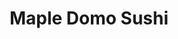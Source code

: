 ---
layout: place
title: "Maple Domo Sushi"
permalink: /new-york/brooklyn/maple-domo-sushi.html
stateAbbr: NY
stateName: New York
cityName: Brooklyn
seo:
  name: "Maple Domo Sushi"
  type: Restaurant
  links: http://www.domosushii.com/
description: "Maple Domo Sushi serves delicious sushi in Brooklyn, New York. Try fresh Japanese dishes for a great dining experience. "
place_id: ChIJZa7raWVbwokRGX4rzWvVCrY
photos:
  - name: >-
      places/ChIJZa7raWVbwokRGX4rzWvVCrY/photos/AeeoHcLO95aWAPL-VjK5CW49RBdVzJlAXLEUt_UGEwbOEh7Gkn8uGk-NryTpMOFFCnXd7ZNxMy-f6SdCCdjO8PP3WVxAulUuWJGV5VSRYKnF3uJELw3UuieMXfUVAnJKvp1qd-BVv5-adimCLOZhN-Dja-aB6eW6VipOV1vDW75VrxC2TOWGvClcT3RJQhsn3qkSyNdjU9sfPU1G3rEyx8CgVkRKZzfDNtzwZ2cy84ZkMcYQvphEfrM5_cpNRltaEt3f7DXkqV9Qb0kokb0FTokWxpVUxJtB3gq3JSiwJph-LTDXfQ
    widthPx: 4032
    heightPx: 3024
    authorAttributions:
      - displayName: Maple Domo Sushi
        uri: https://maps.google.com/maps/contrib/112852824121500885245
        photoUri: >-
          https://lh3.googleusercontent.com/a/ACg8ocLYiD5CaUFQpguURCgGjyP0CWupN6-KqkcqDO48m_bLiVeAKA=s100-p-k-no-mo
    flagContentUri: >-
      https://www.google.com/local/imagery/report/?cb_client=maps_api_places.places_api&image_key=!1e10!2sAF1QipNeFFX5cLD78ElTuuIIsH8dWPNRkEmGG0fE8cAW&hl=en-US
    googleMapsUri: >-
      https://www.google.com/maps/place//data=!3m4!1e2!3m2!1sAF1QipNeFFX5cLD78ElTuuIIsH8dWPNRkEmGG0fE8cAW!2e10!4m2!3m1!1s0x89c25b6569ebae65:0xb60ad56bcd2b7e19
  - name: >-
      places/ChIJZa7raWVbwokRGX4rzWvVCrY/photos/AeeoHcLro69-N3R8buso-cKCU9dtgDkucOLAAEfeCkXcmB5AdcJhLJXfr00a3SnP6MvHoa70NBcDWPCuNObnfgyOc4guJ44FEAsGapUQv5uHoqqNrvXSCpZ5eF8bdHrGutYubQYiO3cTmGU92wg1msZCi5CbK5dQJSevWk4HXLk-tRdfNY6wvxF07DF5S1VZVm7Fc7oZEq_-9HEsUqch-5UICl6Zr-JwRRd-9tsDfRqRwgqs-eL2VrLkCK9EsosBMmVm3IhZXGO7adosgpqvk4RDdTSUwz0kUKQqzpPsSRy-ustRig
    widthPx: 1080
    heightPx: 823
    authorAttributions:
      - displayName: Maple Domo Sushi
        uri: https://maps.google.com/maps/contrib/112852824121500885245
        photoUri: >-
          https://lh3.googleusercontent.com/a/ACg8ocLYiD5CaUFQpguURCgGjyP0CWupN6-KqkcqDO48m_bLiVeAKA=s100-p-k-no-mo
    flagContentUri: >-
      https://www.google.com/local/imagery/report/?cb_client=maps_api_places.places_api&image_key=!1e10!2sAF1QipPEeTDyG46ubcW6CtTmUN8GqWGFm1idcVvnz-cN&hl=en-US
    googleMapsUri: >-
      https://www.google.com/maps/place//data=!3m4!1e2!3m2!1sAF1QipPEeTDyG46ubcW6CtTmUN8GqWGFm1idcVvnz-cN!2e10!4m2!3m1!1s0x89c25b6569ebae65:0xb60ad56bcd2b7e19
  - name: >-
      places/ChIJZa7raWVbwokRGX4rzWvVCrY/photos/AeeoHcIZxjYPWoJJVESuDb3145teV2sOtCdKRc_fccB4XZCtieWGzS3xrHVO-HFUaroqOiH5Viy6v6u2VZIGgVEYMYQSpJygrIggNFZe10gdle7vI9GLr4R1oKHAwcTarTXkefFxGHCKi-ahdAsEbGRPJbquDPwWCX0xlNKiTP8f4Do1DqqZHw7knlVt5Vn5Rqu0TA4UTp7b87MmFgnFoy-XlES8FdiopYLSG94QI16w0UvM8A5Iv7R84aJ36i-LvNHdO3F-33931sEa9HG-IrSV_bD2jCxXqJChvacKIEGHRrs5OokOcUizKp-33DWQoibJ5M3RB7MkIGwvIF6MYGDXhcmkTHEYUjyIXCipzvXtmNb5J_m-AirMYHlprOuHfThi_kT7MeOdLWZBkOvhicIwFSdJmFVrd7t6fBZbHZQd0kO2qgp0
    widthPx: 1596
    heightPx: 1712
    authorAttributions:
      - displayName: rop vazquez
        uri: https://maps.google.com/maps/contrib/100582034798037225814
        photoUri: >-
          https://lh3.googleusercontent.com/a-/ALV-UjXzMAgBy5H2z8vmeQqwcS_qp8uB5Zy_CbWu50BOLXhOOpGlzp5L=s100-p-k-no-mo
    flagContentUri: >-
      https://www.google.com/local/imagery/report/?cb_client=maps_api_places.places_api&image_key=!1e10!2sCIHM0ogKEICAgICfuaK34AE&hl=en-US
    googleMapsUri: >-
      https://www.google.com/maps/place//data=!3m4!1e2!3m2!1sCIHM0ogKEICAgICfuaK34AE!2e10!4m2!3m1!1s0x89c25b6569ebae65:0xb60ad56bcd2b7e19
  - name: >-
      places/ChIJZa7raWVbwokRGX4rzWvVCrY/photos/AeeoHcIg1rAQZRa26PbeDacGpM7vgvhr-dUxToBKlCXuLZ84qE1X98eG_HfkiQgV708wBbiDtUKeAqBm3EsDKvoy6dnf3b8brBdlhPr5WlIdJWXnJ3BsLP2YDpT2kLs1IokajxrtmIGf_gTc0jsr6oW6nRKWnPLKew6epfAtkWI3qxgkqIEjilqwtfQzDpD2-XzcZI3Omm1DZKkgMzbjCYtNPSOOJKxiggnXH2dHaic1ovnHXVK87I_eQSHUd_-afJw9oi72b4i7QJXu63VPgBSDk6vCxNBg4D-ICM-KhaN43-jv1Q
    widthPx: 1220
    heightPx: 1645
    authorAttributions:
      - displayName: Maple Domo Sushi
        uri: https://maps.google.com/maps/contrib/112852824121500885245
        photoUri: >-
          https://lh3.googleusercontent.com/a/ACg8ocLYiD5CaUFQpguURCgGjyP0CWupN6-KqkcqDO48m_bLiVeAKA=s100-p-k-no-mo
    flagContentUri: >-
      https://www.google.com/local/imagery/report/?cb_client=maps_api_places.places_api&image_key=!1e10!2sAF1QipNaOMDQuAZncHbHdqMGbe_VcV12NL282EZkl9U7&hl=en-US
    googleMapsUri: >-
      https://www.google.com/maps/place//data=!3m4!1e2!3m2!1sAF1QipNaOMDQuAZncHbHdqMGbe_VcV12NL282EZkl9U7!2e10!4m2!3m1!1s0x89c25b6569ebae65:0xb60ad56bcd2b7e19
  - name: >-
      places/ChIJZa7raWVbwokRGX4rzWvVCrY/photos/AeeoHcLqbcb4uMHcIq7n2E8gkPzjeqhLzFjNry3q0j0s4v-FFJZdMiZ2nGw92Fe0UBUyRQU91uDxcHMbDQXstweL-1WzUmKPP50zOddZyujCmnRrkUJW3QYA79HQ0lZeA3vytC0bHvxn4j5D95wnpJ95dlXlPJlTMKtT4jJKcl--3qViU9NFglcmfkIyyz3-hfdXHHPSclkGzp0DYabJn2l2wTySwd6N9fR8GCXCl0BGFuMXVD7NObTbpEIgQECP0KHV1S8Y3Eh3a-Zc0xtA1MhCKTCkJE49SQ_RIBZMSfFSvyR_dg
    widthPx: 864
    heightPx: 1920
    authorAttributions:
      - displayName: Maple Domo Sushi
        uri: https://maps.google.com/maps/contrib/112852824121500885245
        photoUri: >-
          https://lh3.googleusercontent.com/a/ACg8ocLYiD5CaUFQpguURCgGjyP0CWupN6-KqkcqDO48m_bLiVeAKA=s100-p-k-no-mo
    flagContentUri: >-
      https://www.google.com/local/imagery/report/?cb_client=maps_api_places.places_api&image_key=!1e10!2sAF1QipOfJHb-mlkLsSe8w012kJCOWv63hYTacVh-AZiP&hl=en-US
    googleMapsUri: >-
      https://www.google.com/maps/place//data=!3m4!1e2!3m2!1sAF1QipOfJHb-mlkLsSe8w012kJCOWv63hYTacVh-AZiP!2e10!4m2!3m1!1s0x89c25b6569ebae65:0xb60ad56bcd2b7e19
  - name: >-
      places/ChIJZa7raWVbwokRGX4rzWvVCrY/photos/AeeoHcKWngz44ndB7Mv0SWv8hzxd2QmsJHhC2sRUSwFeL3Nb8VUJnLrZUd6HDwLtZjVv8bXwBhIL1juuAoYqcQnphIV8hBE3oiTQGNWgZF8Za8heuseq8lHrZ5HVBb62N5Wq-cNmyWdGAyPrmc5vQr-jNFwpo4TPCGQaQ25zqOWHJ7fZQUqVMCMUyNskfr5lKt_0iLfkIkoLH14gn6Om2rGwFmfBs27E1lypyTRROL61SUuRl7MpmN_nmFgbZLrHKS2h8L1ljzvSyKx352SXfOFZIkktfUZKu3C0Zzl55NKwon4lt7-9kiVUcEUl4bf_Z8Q_q4GLyE0UxrVurN9EpIpNuOu5Tl6L7D4KosMrgoJVqxl9hc81jXgshZ2e7ic0Zz9N43iPAEKdPFgUt3ZqBCFvM-QxBeN7YBvjb1AwXT_g_TfYow
    widthPx: 1220
    heightPx: 1615
    authorAttributions:
      - displayName: changyan Chen
        uri: https://maps.google.com/maps/contrib/106950153611670129203
        photoUri: >-
          https://lh3.googleusercontent.com/a-/ALV-UjVFIonORTwFKFpA7vGRsMaBXksXWnRlC5hh6HqTcF5_pR0_1oA=s100-p-k-no-mo
    flagContentUri: >-
      https://www.google.com/local/imagery/report/?cb_client=maps_api_places.places_api&image_key=!1e10!2sCIHM0ogKEICAgIDPuZ_6eQ&hl=en-US
    googleMapsUri: >-
      https://www.google.com/maps/place//data=!3m4!1e2!3m2!1sCIHM0ogKEICAgIDPuZ_6eQ!2e10!4m2!3m1!1s0x89c25b6569ebae65:0xb60ad56bcd2b7e19
  - name: >-
      places/ChIJZa7raWVbwokRGX4rzWvVCrY/photos/AeeoHcLQwdg0mvyOuDIlXQN8ewX08F8TFrBOY7vxdLsDYbnSTfkw2NXvEzn0qB7DQQZALPpkEDLK3KNfiKd8xdrxMClMUf8rXFMW-DZYPgZlqP7zjyBcY1J-Gsny5jhIKCcEwplZOubfzAVOm_gMSiWmUAasgJNOilnJZs65nLMpagGZb4X1134XutlFtUhRHAzimrz5_hoUGUOVGQqOnK5Bej_qCU2OuLl81MNKF-RNKtwEQnD74AmBZiaivrcwnwAZH2lHNroOmFnwrZUH51ktDiHvCdQTgjKjcxQ4IetDp6LWnA
    widthPx: 864
    heightPx: 1920
    authorAttributions:
      - displayName: Maple Domo Sushi
        uri: https://maps.google.com/maps/contrib/112852824121500885245
        photoUri: >-
          https://lh3.googleusercontent.com/a/ACg8ocLYiD5CaUFQpguURCgGjyP0CWupN6-KqkcqDO48m_bLiVeAKA=s100-p-k-no-mo
    flagContentUri: >-
      https://www.google.com/local/imagery/report/?cb_client=maps_api_places.places_api&image_key=!1e10!2sAF1QipOFmoQJCrkmqsQtPrCQgT8nXkb8PuBxSMLfPSFQ&hl=en-US
    googleMapsUri: >-
      https://www.google.com/maps/place//data=!3m4!1e2!3m2!1sAF1QipOFmoQJCrkmqsQtPrCQgT8nXkb8PuBxSMLfPSFQ!2e10!4m2!3m1!1s0x89c25b6569ebae65:0xb60ad56bcd2b7e19
  - name: >-
      places/ChIJZa7raWVbwokRGX4rzWvVCrY/photos/AeeoHcIyl1AiftdJ66zLgDxsrv69Dhp6DvRz5IEUUyDgNO0O5iHhhTDdRDVIVZzIjmERb1B61ZrlC-nOTMsh4DRrNs9DQ6YH82-8e0H65dIx4_AUa_h6HtGzE0X5yBjzmMJMJ_9fy13dvJi34h3VYJPav5Ww2tfr_ANgMzzyZO56vBlRAAFsRexa5dkmYztpV-U6dk81-neC_Prm05gOGNu9KJQIFd_Y1vQgG_UvgLgB_s1t4fi_OoPkLBS0c2Q9i11QY0sfoOBige1RilmZWkApUrTUVjmbq9L-lvtdGlJREJu2nQ
    widthPx: 1200
    heightPx: 1200
    authorAttributions:
      - displayName: Maple Domo Sushi
        uri: https://maps.google.com/maps/contrib/112852824121500885245
        photoUri: >-
          https://lh3.googleusercontent.com/a/ACg8ocLYiD5CaUFQpguURCgGjyP0CWupN6-KqkcqDO48m_bLiVeAKA=s100-p-k-no-mo
    flagContentUri: >-
      https://www.google.com/local/imagery/report/?cb_client=maps_api_places.places_api&image_key=!1e10!2sAF1QipN8qttB5mwtwz-GG-1cO9xKEdZXh9ECH1l7VUqE&hl=en-US
    googleMapsUri: >-
      https://www.google.com/maps/place//data=!3m4!1e2!3m2!1sAF1QipN8qttB5mwtwz-GG-1cO9xKEdZXh9ECH1l7VUqE!2e10!4m2!3m1!1s0x89c25b6569ebae65:0xb60ad56bcd2b7e19
  - name: >-
      places/ChIJZa7raWVbwokRGX4rzWvVCrY/photos/AeeoHcLrrM5HUAK5GZ1rjDr3dlBDQ51UpriBZQcWI_DheHHtoFSqNqbLX_JAFpI8Fvbr3-rIRfw8Jiha9DiNS1oTE1or1hdC8fWlXYJdT6fKJbUfuBFu9ZaaFilqdnTYnf7SON-tkiQTdyJYtNWs7dCGv3-Le_CFqPmCVMQfHao-yXsNr2XPWJ4wuFUOHPpZ_X-1aKEb8IKMknI5ZJ8RUh-MOcayZrOC9ZRGgzpZkqPqGbEPfLZmWJ7R57bpgDEIgDcTj-i3L_q-QjtmVHYD1pnfccpFN9QzVmVNet-Nj7oTs1DWKA
    widthPx: 780
    heightPx: 438
    authorAttributions:
      - displayName: Maple Domo Sushi
        uri: https://maps.google.com/maps/contrib/112852824121500885245
        photoUri: >-
          https://lh3.googleusercontent.com/a/ACg8ocLYiD5CaUFQpguURCgGjyP0CWupN6-KqkcqDO48m_bLiVeAKA=s100-p-k-no-mo
    flagContentUri: >-
      https://www.google.com/local/imagery/report/?cb_client=maps_api_places.places_api&image_key=!1e10!2sAF1QipNjx38DaHKxybcOwKd8KkJRGQtUxgW2he08J57g&hl=en-US
    googleMapsUri: >-
      https://www.google.com/maps/place//data=!3m4!1e2!3m2!1sAF1QipNjx38DaHKxybcOwKd8KkJRGQtUxgW2he08J57g!2e10!4m2!3m1!1s0x89c25b6569ebae65:0xb60ad56bcd2b7e19
  - name: >-
      places/ChIJZa7raWVbwokRGX4rzWvVCrY/photos/AeeoHcLPrn2x39XEEv5QIwNW6JB28CyJQB-P3U0jKQWKbcEvkrwtGM4te16G0ZhiBWcDameWTUH-qJvVBW3OfHcPTg3ve1a_TfkvqdaSJDTWwDiT2eZNF3Lkc6i1JdHmTrxmY-8XrFKhv9qKr0fgilhxjRXE6XZNGURRX8quoOIM6flCaVbLFLneEZ3UBOMjkud8JfS9ACIWroNCICiuYjBzVlWW1S4GM1QM3UhsI6AfjTLgihE1lfRPmqUVdWH34C75hJ2FmuourGAMlszd4VhUTobd9jPSgzmoAR5_IWfF_DppVw
    widthPx: 800
    heightPx: 800
    authorAttributions:
      - displayName: Maple Domo Sushi
        uri: https://maps.google.com/maps/contrib/112852824121500885245
        photoUri: >-
          https://lh3.googleusercontent.com/a/ACg8ocLYiD5CaUFQpguURCgGjyP0CWupN6-KqkcqDO48m_bLiVeAKA=s100-p-k-no-mo
    flagContentUri: >-
      https://www.google.com/local/imagery/report/?cb_client=maps_api_places.places_api&image_key=!1e10!2sAF1QipMDgH7NdYeH7Z0Wzkbf_fySVYMpDlAlkMDLRSq8&hl=en-US
    googleMapsUri: >-
      https://www.google.com/maps/place//data=!3m4!1e2!3m2!1sAF1QipMDgH7NdYeH7Z0Wzkbf_fySVYMpDlAlkMDLRSq8!2e10!4m2!3m1!1s0x89c25b6569ebae65:0xb60ad56bcd2b7e19
address: 512 Court St, Brooklyn, NY 11231, USA
street: 512 Court St
city: Brooklyn
state: NY
zip: '11231'
country: USA
neighborhood: Carroll Gardens
latitude: '40.676361'
longitude: '-73.999036'
accessibility_options: null
business_status: OPERATIONAL
name: Maple Domo Sushi
google_maps_links:
  directionsUri: >-
    https://www.google.com/maps/dir//''/data=!4m7!4m6!1m1!4e2!1m2!1m1!1s0x89c25b6569ebae65:0xb60ad56bcd2b7e19!3e0
  placeUri: https://maps.google.com/?cid=13117531523650387481
  writeAReviewUri: >-
    https://www.google.com/maps/place//data=!4m3!3m2!1s0x89c25b6569ebae65:0xb60ad56bcd2b7e19!12e1
  reviewsUri: >-
    https://www.google.com/maps/place//data=!4m4!3m3!1s0x89c25b6569ebae65:0xb60ad56bcd2b7e19!9m1!1b1
  photosUri: >-
    https://www.google.com/maps/place//data=!4m3!3m2!1s0x89c25b6569ebae65:0xb60ad56bcd2b7e19!10e5
primary_type: Sushi Restaurant
opening_hours:
  regular: null
  current: null
secondary_opening_hours:
  regular:
    weekdayDescriptions: null
    type: null
  current:
    weekdayDescriptions: null
    type: null
phone: (718) 222-5758
price_level: null
price_range: null
rating: '4.3'
rating_count: 15
website: http://www.domosushii.com/
reviews: null
parking_options: null
payment_options: null
allow_dogs: null
curbside_pickup: null
delivery: null
dine_in: null
good_for_children: null
good_for_groups: null
good_for_sports: null
live_music: null
menu_for_children: null
outdoor_seating: null
reservable: null
restroom: null
serves_beer: null
serves_breakfast: null
serves_brunch: null
serves_cocktails: null
serves_coffee: null
serves_dinner: null
serves_dessert: null
serves_lunch: null
serves_vegetarian_food: null
serves_wine: null
takeout: null
summary: null

---